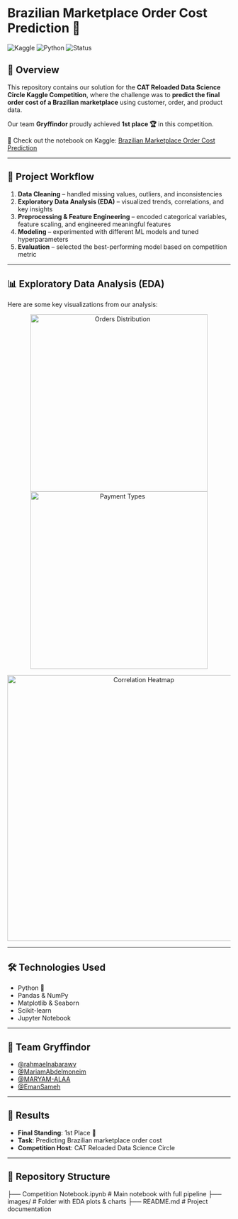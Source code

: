 # Brazilian Marketplace Order Cost Prediction 🛒

![Kaggle](https://img.shields.io/badge/Kaggle-Competition-20BEFF?style=for-the-badge&logo=kaggle&logoColor=white)
![Python](https://img.shields.io/badge/Python-FFD700?style=for-the-badge&logo=python&logoColor=black)
![Status](https://img.shields.io/badge/Status-Completed-brightgreen?style=for-the-badge)

## 📌 Overview
This repository contains our solution for the **CAT Reloaded Data Science Circle Kaggle Competition**, where the challenge was to **predict the final order cost of a Brazilian marketplace** using customer, order, and product data.

Our team **Gryffindor** proudly achieved **1st place 🏆** in this competition.  

🔗 Check out the notebook on Kaggle: [Brazilian Marketplace Order Cost Prediction](https://www.kaggle.com/code/rahmaelnabarawy/brazilian-marketplace-order-cost-prediction)

---

## 🚀 Project Workflow

1. **Data Cleaning** – handled missing values, outliers, and inconsistencies  
2. **Exploratory Data Analysis (EDA)** – visualized trends, correlations, and key insights  
3. **Preprocessing & Feature Engineering** – encoded categorical variables, feature scaling, and engineered meaningful features  
4. **Modeling** – experimented with different ML models and tuned hyperparameters  
5. **Evaluation** – selected the best-performing model based on competition metric  

---

## 📊 Exploratory Data Analysis (EDA)

Here are some key visualizations from our analysis:

<p align="center">
  <img src="images/orders_distribution.png" alt="Orders Distribution" width="400"/>
  <img src="images/payment_types.png" alt="Payment Types" width="400"/>
</p>

<p align="center">
  <img src="images/correlation_heatmap.png" alt="Correlation Heatmap" width="600"/>
</p>

---

## 🛠️ Technologies Used

- Python 🐍  
- Pandas & NumPy  
- Matplotlib & Seaborn  
- Scikit-learn  
- Jupyter Notebook  

---

## 👥 Team Gryffindor

- [@rahmaelnabarawy](https://github.com/rahmaelnabarawy)  
- [@MariamAbdelmoneim](https://github.com/MariamAbdelmoneim)  
- [@MARYAM-ALAA](https://github.com/MARYAM-ALAA)  
- [@EmanSameh](https://github.com/EmanSameh)  

---

## 🏅 Results

- **Final Standing**: 1st Place 🎉  
- **Task**: Predicting Brazilian marketplace order cost  
- **Competition Host**: CAT Reloaded Data Science Circle  

---

## 📂 Repository Structure
├── Competition Notebook.ipynb # Main notebook with full pipeline
├── images/ # Folder with EDA plots & charts
├── README.md # Project documentation
